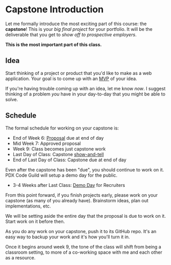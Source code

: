# Capstone Introduction

Let me formally introduce the most exciting part of this course: the **capstone**!
This is your _big final project_ for your portfolio.
It will be the deliverable that you get to _show off to prospective employers_.

**This is the most important part of this class.**

## Idea

Start thinking of a project or product that you'd like to make as a web application.
Your goal is to come up with an [MVP](./mvp.md) of your idea.

If you're having trouble coming up with an idea, let me know _now_.
I suggest thinking of a problem _you_ have in your day-to-day that you might be able to solve.

## Schedule

The formal schedule for working on your capstone is:

* End of Week 6: [Proposal](./proposal.md) due at end of day
* Mid Week 7: Approved proposal
* Week 9: Class becomes just capstone work
* Last Day of Class: Capstone [show-and-tell](./show-and-tell.md)
* End of Last Day of Class: Capstone due at end of day

Even after the capstone has been "due", you should continue to work on it.
PDX Code Guild will setup a demo day for the public.

* 3-4 Weeks after Last Class: [Demo Day](./demo-day.md) for Recruiters

From this point forward, if you finish projects early, please work on your capstone (as many of you already have).
Brainstorm ideas, plan out implementations, etc.

We will be setting aside the entire day that the proposal is due to work on it.
Start work on it before then.

As you do any work on your capstone, push it to its GitHub repo.
It's an easy way to backup your work and it's how you'll turn it in.

Once it begins around week 9, the tone of the class will shift from being a classroom setting, to more of a co-working space with me and each other as a resource.
